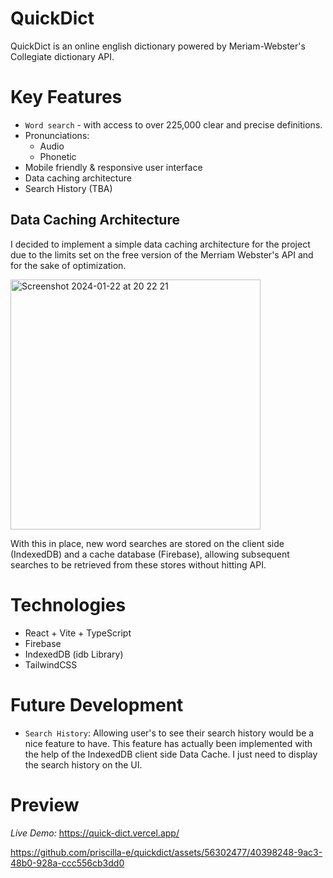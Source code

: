 # QuickDict 

QuickDict is an online english dictionary powered by Meriam-Webster's Collegiate dictionary API.

# Key Features 
* `Word search` - with access to over 225,000 clear and precise definitions. 
* Pronunciations:
  * Audio
  * Phonetic
* Mobile friendly & responsive user interface
* Data caching architecture
* Search History (TBA)

## Data Caching Architecture
I decided to implement a simple data caching architecture for the project due to the limits set on the free  version of the Merriam Webster's API and for the sake of optimization.

<img width="400" height="400" alt="Screenshot 2024-01-22 at 20 22 21" src="https://github.com/priscilla-e/quickdict/assets/56302477/265feb63-2e41-4d8b-9ae3-174db778e935">

With this in place,  new word searches are stored on the client side (IndexedDB) and a cache database (Firebase), allowing subsequent searches to be retrieved from these stores without hitting API. 

# Technologies
* React + Vite + TypeScript
* Firebase
* IndexedDB (idb Library)
* TailwindCSS

# Future Development
* `Search History`: Allowing user's to see their search history would be a nice feature to have.  This feature has actually been  implemented with the help of the IndexedDB client side Data Cache. I just need to display the search history on the UI. 

# Preview

*Live Demo:* https://quick-dict.vercel.app/

https://github.com/priscilla-e/quickdict/assets/56302477/40398248-9ac3-48b0-928a-ccc556cb3dd0

